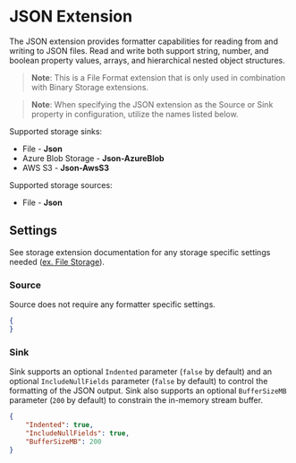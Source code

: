 # JSON Extension

The JSON extension provides formatter capabilities for reading from and writing to JSON files. Read and write  both support string, number, and boolean property values, arrays, and hierarchical nested object structures. 

> **Note**: This is a File Format extension that is only used in combination with Binary Storage extensions. 

> **Note**: When specifying the JSON extension as the Source or Sink property in configuration, utilize the names listed below.

Supported storage sinks:
- File - **Json**
- Azure Blob Storage - **Json-AzureBlob**
- AWS S3 - **Json-AwsS3**
 
Supported storage sources:
- File - **Json**

## Settings

See storage extension documentation for any storage specific settings needed ([ex. File Storage](../../Interfaces/Cosmos.DataTransfer.Common/README.md)).

### Source

Source does not require any formatter specific settings.

```json
{
}
```

### Sink

Sink supports an optional `Indented` parameter (`false` by default) and an optional `IncludeNullFields` parameter (`false` by default) to control the formatting of the JSON output. Sink also supports an optional `BufferSizeMB` parameter (`200` by default) to constrain the in-memory stream buffer.

```json
{
    "Indented": true,
    "IncludeNullFields": true,
    "BufferSizeMB": 200
}
```
